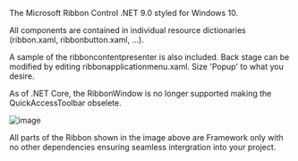 The Microsoft Ribbon Control .NET 9.0 styled for Windows 10. 

All components are contained in individual resource dictionaries (ribbon.xaml, ribbonbutton.xaml, ...). 

A sample of the ribboncontentpresenter is also included. Back stage can be modified by editing ribbonapplicationmenu.xaml. Size 'Popup' to what you desire. 

As of .NET Core, the RibbonWindow is no longer supported making the QuickAccessToolbar obselete.

![image](https://github.com/user-attachments/assets/c4ad4423-6a02-4157-91b6-fb7adbd98148)

All parts of the Ribbon shown in the image above are Framework only with no other dependencies ensuring seamless intergration into your project. 
